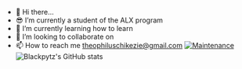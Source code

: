 - 👋 Hi there...
- 😎 I’m currently a student of the ALX program
- 🌱 I’m currently learning how to learn
- 💞️ I’m looking to collaborate on 
- 📫 How to reach me theophiluschikezie@gmail.com
[![Maintenance](https://img.shields.io/badge/Maintained%3F-yes-green.svg)](https://GitHub.com/Naereen/StrapDown.js/graphs/commit-activity)
![Blackpytz's GitHub stats](https://github-readme-stats.vercel.app/api?username=Blackpytz&theme=highconstract&show_icons=true)





<!---
Blackpytz/Blackpytz is a ✨ special ✨ repository because its `README.md` (this file) appears on your GitHub profile.
You can click the Preview link to take a look at your changes.
--->
